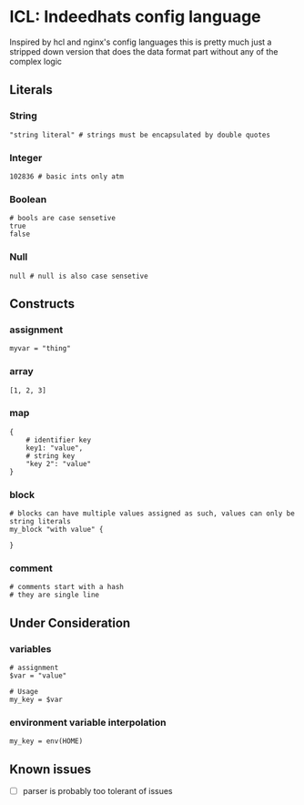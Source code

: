 # ICL: Indeedhats config language

Inspired by hcl and nginx's config languages this is pretty much just a stripped down version that does the data format
part without any of the complex logic

## Literals
### String
```hcl
"string literal" # strings must be encapsulated by double quotes
```

### Integer
```hcl
102836 # basic ints only atm
```

### Boolean
```hcl
# bools are case sensetive
true
false
```

### Null
```hcl
null # null is also case sensetive
```

## Constructs

### assignment
```hcl
myvar = "thing"
```

### array
```hcl
[1, 2, 3]
```

### map
```hcl
{
    # identifier key
    key1: "value",
    # string key
    "key 2": "value"
}
```

### block
```hcl
# blocks can have multiple values assigned as such, values can only be string literals
my_block "with value" {

}
```

### comment
```hcl
# comments start with a hash
# they are single line
```

## Under Consideration
### variables
```hcl
# assignment
$var = "value"

# Usage
my_key = $var
```

### environment variable interpolation
```hcl
my_key = env(HOME)
```

## Known issues
- [ ] parser is probably too tolerant of issues
